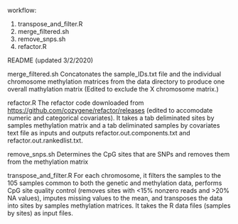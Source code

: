 workflow:
1) transpose_and_filter.R
2) merge_filtered.sh
3) remove_snps.sh
4) refactor.R

README (updated 3/2/2020)

merge_filtered.sh 		Concatonates the sample_IDs.txt file and the individual chromosome methylation matrices from the 
				data directory to produce one overall mathylation matrix (Edited to exclude the X chromosome matrix.)

refactor.R 			The refactor code downloaded from https://github.com/cozygene/refactor/releases (edited to
	    			accomodate numeric and categorical covariates). It takes a tab deliminated sites by samples
	    			methylation matrix and a tab deliminated samples by covariates text file as inputs and outputs
	    			refactor.out.components.txt and refactor.out.rankedlist.txt.

remove_snps.sh 			Determines the CpG sites that are SNPs and removes them from the methylation matrix 

transpose_and_filter.R	 	For each chromosome, it filters the samples to the 105 samples common to both the
				genetic and methylation data, performs CpG site quality control (removes sites with 
				<15% nonzero reads and >20% NA values), imputes missing values to the mean, and
				transposes the data into sites by samples methylation matrices. It takes the R data
				files (samples by sites) as input files.
